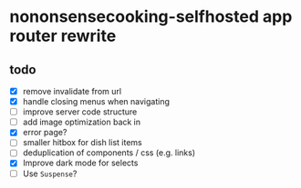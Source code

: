 # nononsensecooking-selfhosted app router rewrite

## todo

- [x] remove invalidate from url
- [x] handle closing menus when navigating
- [ ] improve server code structure
- [ ] add image optimization back in
- [x] error page?
- [ ] smaller hitbox for dish list items
- [ ] deduplication of components / css (e.g. links)
- [x] Improve dark mode for selects
- [ ] Use `Suspense`?
